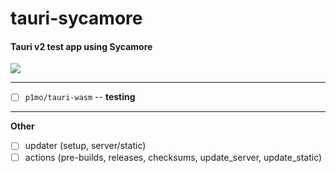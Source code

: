 # tauri-sycamore

#### Tauri v2 test app using Sycamore

<a href="https://p1mo.github.io/tauri-wasm"><img src="https://img.shields.io/badge/tauri--wasm-v2_bindings-FE7A36"></a>

---

- [ ] `p1mo/tauri-wasm` -- __testing__

---

**Other**

- [ ] updater (setup, server/static)
- [ ] actions (pre-builds, releases, checksums, update_server, update_static)
